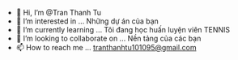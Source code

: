 - 👋 Hi, I’m @Tran Thanh Tu
- 👀 I’m interested in ... Những dự án của bạn
- 🌱 I’m currently learning ... Tôi đang học huấn luyện viên TENNIS
- 💞️ I’m looking to collaborate on ... Nền tảng của các bạn
- 📫 How to reach me ...
tranthanhtu101095@gmail.com
<!---
Tranthanht/Tranthanht is a ✨ special ✨ repository because its `README.md` (this file) appears on your GitHub profile.
You can click the Preview link to take a look at your changes.
--->
